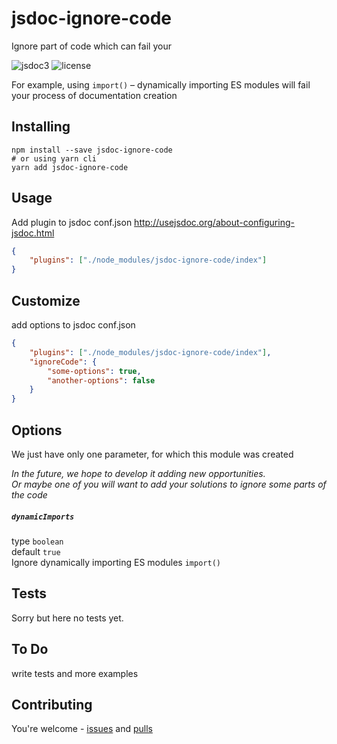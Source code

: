 # jsdoc-ignore-code

Ignore part of code which can fail your 

![jsdoc3](https://img.shields.io/badge/JSDoc3-plugin-blue.svg)
![license](https://img.shields.io/badge/License-MIT-orange.svg)

For example, using `import()` – dynamically importing ES modules will fail your process of documentation creation

## Installing

```shell
npm install --save jsdoc-ignore-code
# or using yarn cli
yarn add jsdoc-ignore-code
```


## Usage

Add plugin to jsdoc conf.json http://usejsdoc.org/about-configuring-jsdoc.html

```json
{
    "plugins": ["./node_modules/jsdoc-ignore-code/index"]
}
```

## Customize

add options to jsdoc conf.json

```json
{
    "plugins": ["./node_modules/jsdoc-ignore-code/index"],
    "ignoreCode": {
        "some-options": true,
        "another-options": false
    }
}
```

## Options

We just have only one parameter, for which this module was created

_In the future, we hope to develop it adding new opportunities.  
Or maybe one of you will want to add your solutions to ignore some parts of the code_

##### `dynamicImports`

type `boolean`  
default `true`  
Ignore dynamically importing ES modules `import()`



## Tests

Sorry but here no tests yet.

## To Do

write tests and more examples

## Contributing

You're welcome - [issues](https://github.com/dutchenkoOleg/jsdoc-ignore-code/issues) and [pulls](https://github.com/dutchenkoOleg/jsdoc-ignore-code/pulls)

